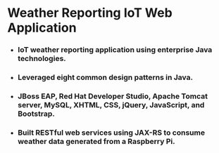 <!DOCTYPE html>
<html>
    <head>
      <meta charset="utf=8">
    </head>
    <body>
    <h1>Weather Reporting IoT Web Application</h1>
     <ul>
        <li><h3>IoT weather reporting application using enterprise Java technologies.<h3></li>
        <li><h3>Leveraged eight common design patterns in Java.</h3></li>
        <li><h3>JBoss EAP, Red Hat Developer Studio, Apache Tomcat server, MySQL, XHTML, CSS, jQuery, JavaScript, and Bootstrap.</h3></li>
        <li><h3>Built RESTful web services using JAX-RS to consume weather data generated from a Raspberry Pi.</h3></li>
    </ul>
  </body>
</html>
